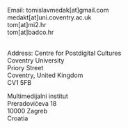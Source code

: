 <!--
.. title: .
.. slug: contact
.. description: contact, email, address
-->

Email:
   tomislavmedak[at]gmail.com <br>
   medakt[at]uni.coventry.ac.uk <br>
   tom[at]mi2.hr <br>
   tom[at]badco.hr <br> <br>

Address:
   Centre for Postdigital Cultures <br>
   Coventry University <br>
   Priory Street <br>
   Coventry, United Kingdom <br>
   CV1 5FB <br>

   Multimedijalni institut <br>
   Preradovićeva 18 <br>
   10000 Zagreb <br>
   Croatia <br>
